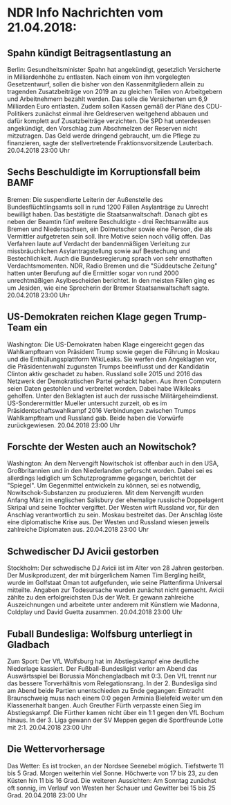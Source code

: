 # NDR Info Nachrichten vom 21.04.2018:


## Spahn kündigt Beitragsentlastung an
Berlin: Gesundheitsminister Spahn hat angekündigt, gesetzlich Versicherte in Milliardenhöhe zu entlasten. Nach einem von ihm vorgelegten Gesetzentwurf, sollen die bisher von den Kassenmitgliedern allein zu tragenden Zusatzbeiträge von 2019 an zu gleichen Teilen von Arbeitgebern und Arbeitnehmern bezahlt werden. Das solle die Versicherten um 6,9 Milliarden Euro entlasten. Zudem sollen Kassen gemäß der Pläne des CDU-Politikers zunächst einmal ihre Geldreserven weitgehend abbauen und dafür komplett auf Zusatzbeiträge verzichten. Die SPD hat unterdessen angekündigt, den Vorschlag zum Abschmelzen der Reserven nicht mitzutragen. Das Geld werde dringend gebraucht, um die Pflege zu finanzieren, sagte der stellvertretende Fraktionsvorsitzende Lauterbach. 20.04.2018 23:00 Uhr 

## Sechs Beschuldigte im Korruptionsfall beim BAMF
Bremen: Die suspendierte Leiterin der Außenstelle des Bundesflüchtlingsamts soll in rund 1200 Fällen Asylanträge zu Unrecht bewilligt haben. Das bestätigte die Staatsanwaltschaft. Danach gibt es neben der Beamtin fünf weitere Beschuldigte - drei Rechtsanwälte aus Bremen und Niedersachsen, ein Dolmetscher sowie eine Person, die als Vermittler aufgetreten sein soll. Ihre Motive seien noch völlig offen. Das Verfahren laute auf Verdacht der bandenmäßigen Verleitung zur missbräuchlichen Asylantragstellung sowie auf Bestechung und Bestechlichkeit. Auch die Bundesregierung sprach von sehr ernsthaften Verdachtsmomenten. NDR, Radio Bremen und die "Süddeutsche Zeitung" hatten unter Berufung auf die Ermittler sogar von rund 2000 unrechtmäßigen Asylbescheiden berichtet. In den meisten Fällen ging es um Jesiden, wie eine Sprecherin der Bremer Staatsanwaltschaft sagte. 20.04.2018 23:00 Uhr 

## US-Demokraten reichen Klage gegen Trump-Team ein
Washington: Die US-Demokraten haben Klage eingereicht gegen das Wahlkampfteam von Präsident Trump sowie gegen die Führung in Moskau und die Enthüllungsplattform WikiLeaks. Sie werfen den Angeklagten vor, die Präsidentenwahl zugunsten Trumps beeinflusst und der Kandidatin Clinton aktiv geschadet zu haben. Russland solle 2015 und 2016 das Netzwerk der Demokratischen Partei gehackt haben. Aus ihren Computern seien Daten gestohlen und verbreitet worden. Dabei habe Wikileaks geholfen. Unter den Beklagten ist auch der russische Militärgeheimdienst. US-Sonderermittler Mueller untersucht zurzeit, ob es im Präsidentschaftswahlkampf 2016 Verbindungen zwischen Trumps Wahlkampfteam und Russland gab. Beide haben die Vorwürfe zurückgewiesen. 20.04.2018 23:00 Uhr 

## Forschte der Westen auch an Nowitschok?
Washington: An dem Nervengift Nowitschok ist offenbar auch in den USA, Großbritannien und in den Niederlanden geforscht worden. Dabei sei es allerdings lediglich um Schutzprogramme gegangen, berichtet der "Spiegel". Um Gegenmittel entwickeln zu können, sei es notwendig, Nowitschok-Substanzen zu produzieren. Mit dem Nervengift wurden Anfang März im englischen Salisbury der ehemalige russische Doppelagent Skripal und seine Tochter vergiftet. Der Westen wirft Russland vor, für den Anschlag verantwortlich zu sein. Moskau bestreitet das. Der Anschlag löste eine diplomatische Krise aus. Der Westen und Russland wiesen jeweils zahlreiche Diplomaten aus. 20.04.2018 23:00 Uhr 

## Schwedischer DJ Avicii gestorben
Stockholm: Der schwedische DJ Avicii ist im Alter von 28 Jahren gestorben. Der Musikproduzent, der mit bürgerlichem Namen Tim Bergling heißt, wurde im Golfstaat Oman tot aufgefunden, wie seine Plattenfirma Universal mitteilte. Angaben zur Todesursache wurden zunächst nicht gemacht. Avicii zählte zu den erfolgreichsten DJs der Welt. Er gewann zahlreiche Auszeichnungen und arbeitete unter anderem mit Künstlern wie Madonna, Coldplay und David Guetta zusammen. 20.04.2018 23:00 Uhr 

## Fuball Bundesliga: Wolfsburg unterliegt in Gladbach
Zum Sport: Der VfL Wolfsburg hat im Abstiegskampf eine deutliche Niederlage kassiert. Der Fußball-Bundesligist verlor am Abend das Auswärtsspiel bei Borussia Mönchengladbach mit 0:3. Den VfL trennt nur das bessere Torverhältnis vom Relegationsrang. In der 2. Bundesliga sind am Abend beide Partien unentschieden zu Ende gegangen: Eintracht Braunschweig muss nach einem 0:0 gegen Arminia Bielefeld weiter um den Klassenerhalt bangen. Auch Greuther Fürth verpasste einen Sieg im Abstiegskampf. Die Fürther kamen nicht über ein 1:1 gegen den VfL Bochum hinaus. In der 3. Liga gewann der SV Meppen gegen die Sportfreunde Lotte mit 2:1. 20.04.2018 23:00 Uhr 

## Die Wettervorhersage
Das Wetter: Es ist trocken, an der Nordsee Seenebel möglich. Tiefstwerte 11 bis 5 Grad. Morgen weiterhin viel Sonne. Höchwerte von 17 bis 23, zu den Küsten hin 11 bis 16 Grad. Die weiteren Aussichten: Am Sonntag zunächst oft sonnig, im Verlauf von Westen her Schauer und Gewitter bei 15 bis 25 Grad. 20.04.2018 23:00 Uhr 
